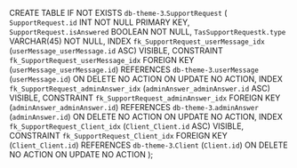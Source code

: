CREATE TABLE IF NOT EXISTS `db-theme-3`.`SupportRequest` (
    `SupportRequest.id` INT NOT NULL PRIMARY KEY,
    `SupportRequest.isAnswered` BOOLEAN NOT NULL,
    `TasSupportRequestk.type` VARCHAR(45) NOT NULL,
    INDEX `fk_SupportRequest_userMessage_idx` (`userMessage_userMessage.id` ASC) VISIBLE,
    CONSTRAINT `fk_SupportRequest_userMessage_idx`
        FOREIGN KEY (`userMessage_userMessage.id`)
        REFERENCES `db-theme-3`.`userMessage` (`userMessage.id`)
        ON DELETE NO ACTION
        ON UPDATE NO ACTION,
    INDEX `fk_SupportRequest_adminAnswer_idx` (`adminAnswer_adminAnswer.id` ASC) VISIBLE,
    CONSTRAINT `fk_SupportRequest_adminAnswer_idx`
        FOREIGN KEY (`adminAnswer_adminAnswer.id`)
        REFERENCES `db-theme-3`.`adminAnswer` (`adminAnswer.id`)
        ON DELETE NO ACTION
        ON UPDATE NO ACTION,
    INDEX `fk_SupportRequest_Client_idx` (`Client_Client.id` ASC) VISIBLE,
    CONSTRAINT `fk_SupportRequest_Client_idx`
        FOREIGN KEY (`Client_Client.id`)
        REFERENCES `db-theme-3`.`Client` (`Client.id`)
        ON DELETE NO ACTION
        ON UPDATE NO ACTION
);
